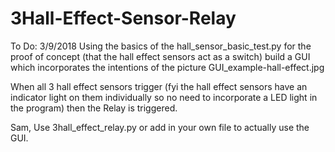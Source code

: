 # 3Hall-Effect-Sensor-Relay

To Do:
3/9/2018
Using the basics of the hall_sensor_basic_test.py for the proof of concept (that the hall effect sensors act as a switch) build a GUI which incorporates the intentions of the picture GUI_example-hall-effect.jpg

When all 3 hall effect sensors trigger (fyi the hall effect sensors have an indicator light on them individually so no need to incorporate a LED light in the program) then the Relay is triggered. 

Sam, Use 3hall_effect_relay.py or add in your own file to actually use the GUI.
